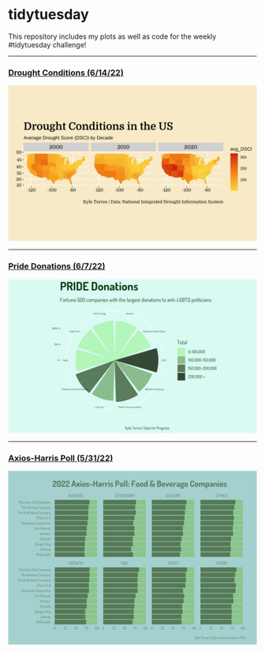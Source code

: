 # tidytuesday
This repository includes my plots as well as code for the weekly #tidytuesday challenge!

***

### [Drought Conditions (6/14/22)](https://github.com/kyledtorres/tidytuesday/blob/main/2022/plots/Drought%20Conditions%20in%20the%20US.jpeg)

![2022/plots/drought_conditions.jpeg](https://github.com/kyledtorres/tidytuesday/blob/main/2022/plots/Drought%20Conditions%20in%20the%20US.jpeg)

***

### [Pride Donations (6/7/22)](https://github.com/kyledtorres/tidytuesday/blob/main/2022/plots/Pride%20Donations.jpeg)

![2022/plots/pride donations.jpeg](https://github.com/kyledtorres/tidytuesday/blob/main/2022/plots/Pride%20Donations.jpeg)

***

### [Axios-Harris Poll (5/31/22)](https://github.com/kyledtorres/tidytuesday/blob/main/2022/plots/Axios-Harris%20Poll.jpeg)

![2022/plots/axios-harris poll.jpeg](https://github.com/kyledtorres/tidytuesday/blob/main/2022/plots/Axios-Harris%20Poll.jpeg)
